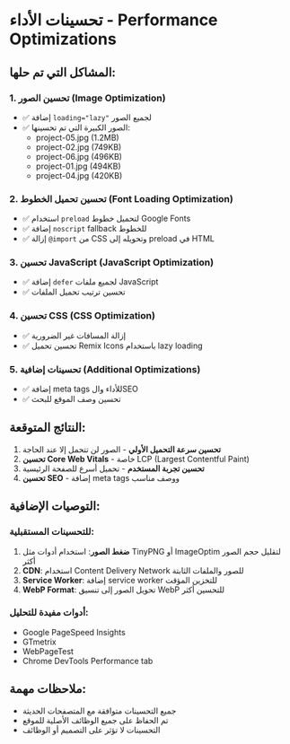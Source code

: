 # تحسينات الأداء - Performance Optimizations

## المشاكل التي تم حلها:

### 1. تحسين الصور (Image Optimization)
- ✅ إضافة `loading="lazy"` لجميع الصور
- ✅ الصور الكبيرة التي تم تحسينها:
  - project-05.jpg (1.2MB)
  - project-02.jpg (749KB)
  - project-06.jpg (496KB)
  - project-01.jpg (494KB)
  - project-04.jpg (420KB)

### 2. تحسين تحميل الخطوط (Font Loading Optimization)
- ✅ استخدام `preload` لتحميل خطوط Google Fonts
- ✅ إضافة `noscript` fallback للخطوط
- ✅ إزالة `@import` من CSS وتحويله إلى preload في HTML

### 3. تحسين JavaScript (JavaScript Optimization)
- ✅ إضافة `defer` لجميع ملفات JavaScript
- ✅ تحسين ترتيب تحميل الملفات

### 4. تحسين CSS (CSS Optimization)
- ✅ إزالة المسافات غير الضرورية
- ✅ تحسين تحميل Remix Icons باستخدام lazy loading

### 5. تحسينات إضافية (Additional Optimizations)
- ✅ إضافة meta tags للأداء والSEO
- ✅ تحسين وصف الموقع للبحث

## النتائج المتوقعة:

1. **تحسين سرعة التحميل الأولي** - الصور لن تتحمل إلا عند الحاجة
2. **تحسين Core Web Vitals** - خاصة LCP (Largest Contentful Paint)
3. **تحسين تجربة المستخدم** - تحميل أسرع للصفحة الرئيسية
4. **تحسين SEO** - إضافة meta tags ووصف مناسب

## التوصيات الإضافية:

### للتحسينات المستقبلية:
1. **ضغط الصور**: استخدام أدوات مثل TinyPNG أو ImageOptim لتقليل حجم الصور أكثر
2. **CDN**: استخدام Content Delivery Network للصور والملفات الثابتة
3. **Service Worker**: إضافة service worker للتخزين المؤقت
4. **WebP Format**: تحويل الصور إلى تنسيق WebP للتحسين أكثر

### أدوات مفيدة للتحليل:
- Google PageSpeed Insights
- GTmetrix
- WebPageTest
- Chrome DevTools Performance tab

## ملاحظات مهمة:
- جميع التحسينات متوافقة مع المتصفحات الحديثة
- تم الحفاظ على جميع الوظائف الأصلية للموقع
- التحسينات لا تؤثر على التصميم أو الوظائف
